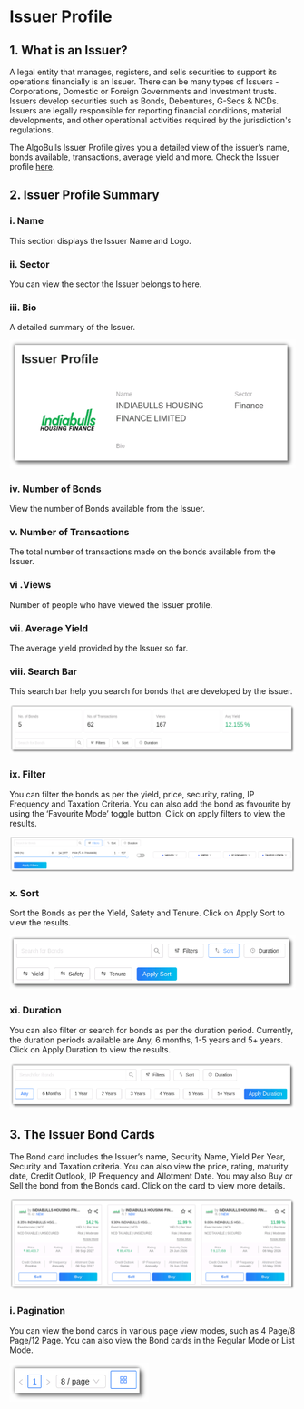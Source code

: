 # Issuer Profile

## 1. What is an Issuer?

A legal entity that manages, registers, and sells securities to support its operations financially is an Issuer. There can be many types of Issuers - Corporations, Domestic or Foreign Governments and Investment trusts. Issuers develop securities such as Bonds, Debentures, G-Secs & NCDs. Issuers are legally responsible for reporting financial conditions, material developments, and other operational activities required by the jurisdiction's regulations.

The AlgoBulls Issuer Profile gives you a detailed view of the issuer’s name, bonds available, transactions, average yield and more. Check the Issuer profile [here](https://app.algobulls.com/issuer/15?displayMode=0&query=eyJjdXJyZW50UGFnZSI6MSwicGFnZVNpemUiOjh9).


## 2. Issuer Profile Summary

### i. Name

This section displays the Issuer Name and Logo.

### ii. Sector

You can view the sector the Issuer belongs to here.

### iii. Bio

A detailed summary of the Issuer.

[![Issuer Profile](imgs/issuer_profile_summary.png "Click to Enlarge or Ctrl+Click to open in a new Tab")](imgs/issuer_profile_summary.png)

### iv. Number of Bonds

View the number of Bonds available from the Issuer.

### v. Number of Transactions

The total number of transactions made on the bonds available from the Issuer.

### vi .Views

Number of people who have viewed the Issuer profile.

### vii. Average Yield

The average yield provided by the Issuer so far.

### viii. Search Bar

This search bar help you search for bonds that are developed by the issuer.

[![Issuer Profile](imgs/issuer_profile_summary_2.png "Click to Enlarge or Ctrl+Click to open in a new Tab")](imgs/issuer_profile_summary_2.png)

### ix. Filter

You can filter the bonds as per the yield, price, security, rating, IP Frequency and Taxation Criteria. You can also add the bond as favourite by using the ‘Favourite Mode’ toggle button. Click on apply filters to view the results.

[![Issuer Profile](imgs/issuer_profile_filters.png "Click to Enlarge or Ctrl+Click to open in a new Tab")](imgs/issuer_profile_filters.png)


### x. Sort

Sort the Bonds as per the Yield, Safety and Tenure. Click on Apply Sort to view the results.

[![Issuer Profile](imgs/issuer_profile_sort.png "Click to Enlarge or Ctrl+Click to open in a new Tab")](imgs/issuer_profile_sort.png)

### xi. Duration

You can also filter or search for bonds as per the duration period. Currently, the duration periods available are Any, 6 months, 1-5 years and 5+ years. Click on Apply Duration to view the results.

[![Issuer Profile](imgs/issuer_profile_duration.png "Click to Enlarge or Ctrl+Click to open in a new Tab")](imgs/issuer_profile_duration.png)


## 3. The Issuer Bond Cards

The Bond card includes the Issuer’s name, Security Name, Yield Per Year, Security and Taxation criteria. You can also view the price, rating, maturity date, Credit Outlook, IP Frequency and Allotment Date. You may also Buy or Sell the bond from the Bonds card. Click on the card to view more details.

[![Issuer Profile](imgs/issuer_profile_issuer_card.png "Click to Enlarge or Ctrl+Click to open in a new Tab")](imgs/issuer_profile_issuer_card.png)

### i. Pagination

You can view the bond cards in various page view modes, such as 4 Page/8 Page/12 Page. You can also view the Bond cards in the Regular Mode or List Mode.

[![Issuer Profile](imgs/issuer_profile_pagination.png "Click to Enlarge or Ctrl+Click to open in a new Tab")](imgs/issuer_profile_pagination.png)
